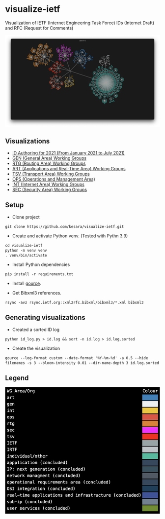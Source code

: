 # visualize-ietf
Visualization of IETF (Internet Engineering Task Force) IDs (Internet Draft) and RFC (Request for Comments)

[![Visualizations Playlist on Youtube](screenshot.png)](https://www.youtube.com/playlist?list=PLuakzjxkt1oAjiOhkq66IWgspqnp_ZdfN)

## Visualizations

* [ID Authoring for 2021 (From January 2021 to July 2021)](https://www.youtube.com/watch?v=3pmf486WPaQ)
* [GEN (General Area) Working Groups](https://www.youtube.com/watch?v=a9PpqZamkck)
* [RTG (Routing Area) Working Groups](https://www.youtube.com/watch?v=KdR-yusyPw8)
* [ART (Applications and Real-Time Area) Working Groups](https://www.youtube.com/watch?v=45PexHj_VjM)
* [TSV (Transport Area) Working Groups](https://www.youtube.com/watch?v=U0qOyCP7WTc)
* [OPS (Operations and Management Area)](https://www.youtube.com/watch?v=MKXWCtxr49A)
* [INT (Internet Area) Working Groups](https://www.youtube.com/watch?v=ieJGnrSpF8E)
* [SEC (Security Area) Working Groups](https://www.youtube.com/watch?v=SaUIjPF1oRA)

## Setup

* Clone project

```
git clone https://github.com/kesara/visualize-ietf.git
```

* Create and activate Python venv. (Tested with Pythn 3.9)

```
cd visualize-ietf
python -m venv venv
. venv/bin/activate
```

* Install Python dependencies

```
pip install -r requirements.txt
```

* Install [gource](https://gource.io/).

* Get Bibxml3 references.

```
rsync -avz rsync.ietf.org::xml2rfc.bibxml/bibxml3/*.xml bibxml3
```

## Generating visualizations

* Created a sorted ID log

```
python id_log.py > id.log && sort -n id.log > id.log.sorted
```

* Create the visualization

```
gource --log-format custom --date-format '%Y-%m-%d' -a 0.5 --hide filenames -s 3 --bloom-intensity 0.01 --dir-name-depth 3 id.log.sorted
```

## Legend
![legend](colour_codes.png "Legend")
